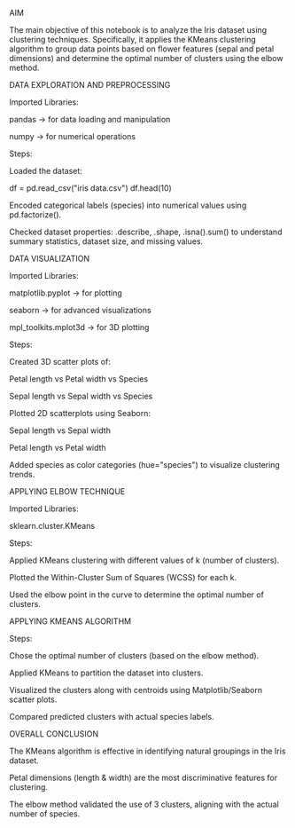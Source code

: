 
AIM

The main objective of this notebook is to analyze the Iris dataset using clustering techniques. Specifically, it applies the KMeans clustering algorithm to group data points based on flower features (sepal and petal dimensions) and determine the optimal number of clusters using the elbow method.

DATA EXPLORATION AND PREPROCESSING

Imported Libraries:

pandas → for data loading and manipulation

numpy → for numerical operations

Steps:

Loaded the dataset:

df = pd.read_csv("iris data.csv")
df.head(10)


Encoded categorical labels (species) into numerical values using pd.factorize().

Checked dataset properties: .describe, .shape, .isna().sum() to understand summary statistics, dataset size, and missing values.

DATA VISUALIZATION

Imported Libraries:

matplotlib.pyplot → for plotting

seaborn → for advanced visualizations

mpl_toolkits.mplot3d → for 3D plotting

Steps:

Created 3D scatter plots of:

Petal length vs Petal width vs Species

Sepal length vs Sepal width vs Species

Plotted 2D scatterplots using Seaborn:

Sepal length vs Sepal width

Petal length vs Petal width

Added species as color categories (hue="species") to visualize clustering trends.

APPLYING ELBOW TECHNIQUE

Imported Libraries:

sklearn.cluster.KMeans

Steps:

Applied KMeans clustering with different values of k (number of clusters).

Plotted the Within-Cluster Sum of Squares (WCSS) for each k.

Used the elbow point in the curve to determine the optimal number of clusters.

APPLYING KMEANS ALGORITHM

Steps:

Chose the optimal number of clusters (based on the elbow method).

Applied KMeans to partition the dataset into clusters.

Visualized the clusters along with centroids using Matplotlib/Seaborn scatter plots.

Compared predicted clusters with actual species labels.

OVERALL CONCLUSION

The KMeans algorithm is effective in identifying natural groupings in the Iris dataset.

Petal dimensions (length & width) are the most discriminative features for clustering.

The elbow method validated the use of 3 clusters, aligning with the actual number of species.
